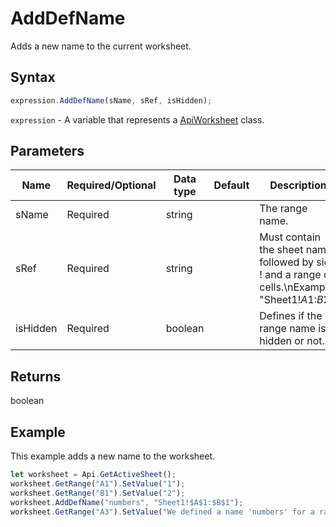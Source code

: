 # AddDefName

Adds a new name to the current worksheet.

## Syntax

```javascript
expression.AddDefName(sName, sRef, isHidden);
```

`expression` - A variable that represents a [ApiWorksheet](../ApiWorksheet.md) class.

## Parameters

| **Name** | **Required/Optional** | **Data type** | **Default** | **Description** |
| ------------- | ------------- | ------------- | ------------- | ------------- |
| sName | Required | string |  | The range name. |
| sRef | Required | string |  | Must contain the sheet name, followed by sign ! and a range of cells.\nExample: "Sheet1!$A$1:$B$2". |
| isHidden | Required | boolean |  | Defines if the range name is hidden or not. |

## Returns

boolean

## Example

This example adds a new name to the worksheet.

```javascript editor-xlsx
let worksheet = Api.GetActiveSheet();
worksheet.GetRange("A1").SetValue("1");
worksheet.GetRange("B1").SetValue("2");
worksheet.AddDefName("numbers", "Sheet1!$A$1:$B$1");
worksheet.GetRange("A3").SetValue("We defined a name 'numbers' for a range of cells A1:B1.");
```
